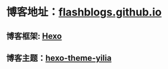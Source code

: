 # 博客地址：[flashblogs.github.io](https://flashblogs.github.io)

## 博客框架: [Hexo](https://hexo.io/zh-cn/)

## 博客主题：[hexo-theme-yilia](https://github.com/litten/hexo-theme-yilia)

